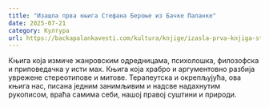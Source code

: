 ```yaml
---
title: "Изашла прва књига Стефана Бероње из Бачке Паланке"
date: 2025-07-21
category: Култура
url: https://backapalankavesti.com/kultura/knjige/izasla-prva-knjiga-stefana-beronje-iz-backe-palanke/
---
```


Књига која измиче жанровским одредницама, психолошка, филозофска и приповедачка у исти мах. Књига која храбро и аргументовно разбија уврежене стереотипове и митове. Терапеутска и окрепљујућа, ова књига нас, писана једним занимљивим и надсве надахнутим рукописом, враћа самима себи, нашој правој суштини и природи.
